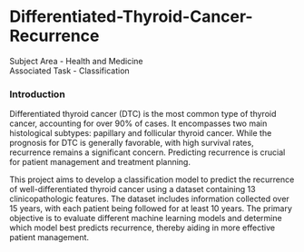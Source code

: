 # Differentiated-Thyroid-Cancer-Recurrence
  Subject Area - Health and Medicine  
  Associated Task - Classification
  ### **Introduction**

Differentiated thyroid cancer (DTC) is the most common type of thyroid cancer, accounting for over 90% of cases. It encompasses two main histological subtypes: papillary and follicular thyroid cancer. While the prognosis for DTC is generally favorable, with high survival rates, recurrence remains a significant concern. Predicting recurrence is crucial for patient management and treatment planning.

This project aims to develop a classification model to predict the recurrence of well-differentiated thyroid cancer using a dataset containing 13 clinicopathologic features. The dataset includes information collected over 15 years, with each patient being followed for at least 10 years. The primary objective is to evaluate different machine learning models and determine which model best predicts recurrence, thereby aiding in more effective patient management.

